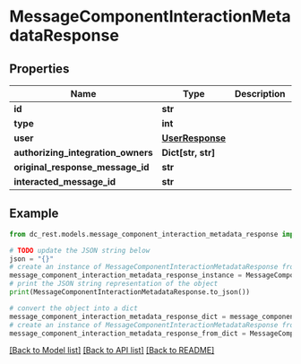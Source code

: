 # MessageComponentInteractionMetadataResponse


## Properties

Name | Type | Description | Notes
------------ | ------------- | ------------- | -------------
**id** | **str** |  | 
**type** | **int** |  | 
**user** | [**UserResponse**](UserResponse.md) |  | [optional] 
**authorizing_integration_owners** | **Dict[str, str]** |  | 
**original_response_message_id** | **str** |  | [optional] 
**interacted_message_id** | **str** |  | 

## Example

```python
from dc_rest.models.message_component_interaction_metadata_response import MessageComponentInteractionMetadataResponse

# TODO update the JSON string below
json = "{}"
# create an instance of MessageComponentInteractionMetadataResponse from a JSON string
message_component_interaction_metadata_response_instance = MessageComponentInteractionMetadataResponse.from_json(json)
# print the JSON string representation of the object
print(MessageComponentInteractionMetadataResponse.to_json())

# convert the object into a dict
message_component_interaction_metadata_response_dict = message_component_interaction_metadata_response_instance.to_dict()
# create an instance of MessageComponentInteractionMetadataResponse from a dict
message_component_interaction_metadata_response_from_dict = MessageComponentInteractionMetadataResponse.from_dict(message_component_interaction_metadata_response_dict)
```
[[Back to Model list]](../README.md#documentation-for-models) [[Back to API list]](../README.md#documentation-for-api-endpoints) [[Back to README]](../README.md)


